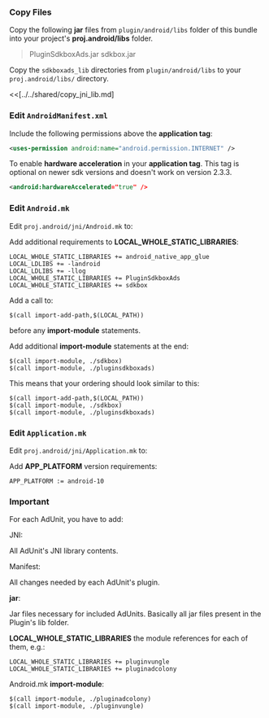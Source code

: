 ### Copy Files
Copy the following __jar__ files from `plugin/android/libs` folder of this
bundle into your project's __proj.android/libs__ folder.

> PluginSdkboxAds.jar
> sdkbox.jar

Copy the `sdkboxads_lib` directories from `plugin/android/libs` to your `proj.android/libs/` directory.

<<[../../shared/copy_jni_lib.md]

### Edit `AndroidManifest.xml`
Include the following permissions above the __application tag__:
```xml
<uses-permission android:name="android.permission.INTERNET" />
```

To enable __hardware acceleration__ in your __application tag__. This tag is
optional on newer sdk versions and doesn't work on version 2.3.3.
```xml
<android:hardwareAccelerated="true" />
```

### Edit `Android.mk`
Edit `proj.android/jni/Android.mk` to:

Add additional requirements to __LOCAL_WHOLE_STATIC_LIBRARIES__:
```
LOCAL_WHOLE_STATIC_LIBRARIES += android_native_app_glue
LOCAL_LDLIBS += -landroid
LOCAL_LDLIBS += -llog
LOCAL_WHOLE_STATIC_LIBRARIES += PluginSdkboxAds
LOCAL_WHOLE_STATIC_LIBRARIES += sdkbox
```

Add a call to:
```
$(call import-add-path,$(LOCAL_PATH))
```
before any __import-module__ statements.

Add additional __import-module__ statements at the end:
```
$(call import-module, ./sdkbox)
$(call import-module, ./pluginsdkboxads)
```

This means that your ordering should look similar to this:
```
$(call import-add-path,$(LOCAL_PATH))
$(call import-module, ./sdkbox)
$(call import-module, ./pluginsdkboxads)
```

### Edit `Application.mk`
Edit `proj.android/jni/Application.mk` to:

Add __APP_PLATFORM__ version requirements:
```
APP_PLATFORM := android-10
```

### Important

For each AdUnit, you have to add:

JNI:

All AdUnit's JNI library contents.

Manifest:

All changes needed by each AdUnit's plugin.

__jar__:

Jar files necessary for included AdUnits. Basically all jar files present in the Plugin's lib folder.



__LOCAL_WHOLE_STATIC_LIBRARIES__ the module references for each of them, e.g.:

```
LOCAL_WHOLE_STATIC_LIBRARIES += pluginvungle
LOCAL_WHOLE_STATIC_LIBRARIES += pluginadcolony
```

Android.mk __import-module__:

```
$(call import-module, ./pluginadcolony)
$(call import-module, ./pluginvungle)
```
